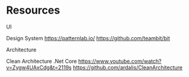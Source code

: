 # Resources

UI

Design System
https://patternlab.io/
https://github.com/teambit/bit

Architecture

Clean Architecture .Net Core
https://www.youtube.com/watch?v=Zygw4UAxCdg&t=2119s
https://github.com/ardalis/CleanArchitecture


